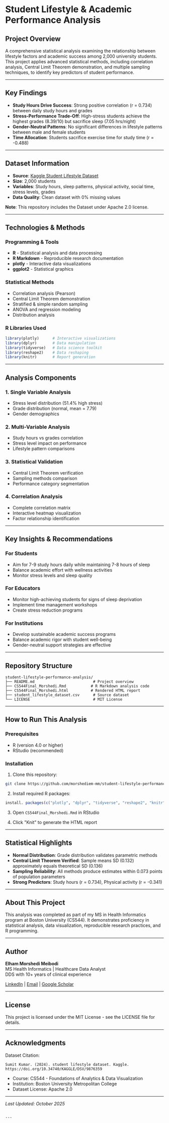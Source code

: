# Student Lifestyle & Academic Performance Analysis

## Project Overview

A comprehensive statistical analysis examining the relationship between lifestyle factors and academic success among 2,000 university students. This project applies advanced statistical methods, including correlation analysis, Central Limit Theorem demonstration, and multiple sampling techniques, to identify key predictors of student performance.

---

## Key Findings

- **Study Hours Drive Success**: Strong positive correlation (r = 0.734) between daily study hours and grades
- **Stress-Performance Trade-Off**: High-stress students achieve the highest grades (8.39/10) but sacrifice sleep (7.05 hrs/night)
- **Gender-Neutral Patterns**: No significant differences in lifestyle patterns between male and female students
- **Time Allocation**: Students sacrifice exercise time for study time (r = -0.488)

---

## Dataset Information

- **Source**: [Kaggle Student Lifestyle Dataset](https://www.kaggle.com/datasets/steve1215rogg/student-lifestyle-dataset)
- **Size**: 2,000 students
- **Variables**: Study hours, sleep patterns, physical activity, social time, stress levels, grades
- **Data Quality**: Clean dataset with 0% missing values

**Note**: This repository includes the Dataset under Apache 2.0 license.

---

## Technologies & Methods

### Programming & Tools
- **R** - Statistical analysis and data processing
- **R Markdown** - Reproducible research documentation
- **plotly** - Interactive data visualizations
- **ggplot2** - Statistical graphics

### Statistical Methods
- Correlation analysis (Pearson)
- Central Limit Theorem demonstration
- Stratified & simple random sampling
- ANOVA and regression modeling
- Distribution analysis

### R Libraries Used
```r
library(plotly)      # Interactive visualizations
library(dplyr)       # Data manipulation
library(tidyverse)   # Data science toolkit
library(reshape2)    # Data reshaping
library(knitr)       # Report generation
```

---

## Analysis Components

### 1. Single Variable Analysis
- Stress level distribution (51.4% high stress)
- Grade distribution (normal, mean = 7.79)
- Gender demographics

### 2. Multi-Variable Analysis
- Study hours vs grades correlation
- Stress level impact on performance
- Lifestyle pattern comparisons

### 3. Statistical Validation
- Central Limit Theorem verification
- Sampling methods comparison
- Performance category segmentation

### 4. Correlation Analysis
- Complete correlation matrix
- Interactive heatmap visualization
- Factor relationship identification

---

## Key Insights & Recommendations

### For Students
- Aim for 7-9 study hours daily while maintaining 7-8 hours of sleep
- Balance academic effort with wellness activities
- Monitor stress levels and sleep quality

### For Educators
- Monitor high-achieving students for signs of sleep deprivation
- Implement time management workshops
- Create stress reduction programs

### For Institutions
- Develop sustainable academic success programs
- Balance academic rigor with student well-being
- Gender-neutral support strategies are effective

---

## Repository Structure
```
student-lifestyle-performance-analysis/
├── README.md                          # Project overview
├── CS544Final_Morshedi.Rmd           # R Markdown analysis code
├── CS544Final_Morshedi.html          # Rendered HTML report
├── student_lifestyle_dataset.csv      # Source dataset
└── LICENSE                            # MIT License
```

---

## How to Run This Analysis

### Prerequisites
- R (version 4.0 or higher)
- RStudio (recommended)

### Installation

1. Clone this repository:
```bash
git clone https://github.com/morshediem-mm/student-lifestyle-performance-analysis.git
```

2. Install required R packages:
```r
install. packages(c("plotly", "dplyr", "tidyverse", "reshape2", "knitr"))
```

3. Open `CS544Final_Morshedi.Rmd` in RStudio

4. Click "Knit" to generate the HTML report

---

## Statistical Highlights

- **Normal Distribution**: Grade distribution validates parametric methods
- **Central Limit Theorem Verified**: Sample means SD (0.132) approximately equals theoretical SD (0.136)
- **Sampling Reliability**: All methods produce estimates within 0.073 points of population parameters
- **Strong Predictors**: Study hours (r = 0.734), Physical activity (r = -0.341)

---

## About This Project

This analysis was completed as part of my MS in Health Informatics program at Boston University (CS544). It demonstrates proficiency in statistical analysis, data visualization, reproducible research practices, and R programming.

---

## Author

**Elham Morshedi Meibodi**  
MS Health Informatics | Healthcare Data Analyst  
DDS with 10+ years of clinical experience

[LinkedIn](https://linkedin.com/in/elham-morshedi-meibodi-dmd) | [Email](mailto:morshediem@gmail.com) | [Google Scholar](https://scholar.google.com/citations?user=NAKEQVMAAAAJ)

---

## License

This project is licensed under the MIT License - see the LICENSE file for details.

---

## Acknowledgments

Dataset Citation:
```
Sumit Kumar. (2024). student lifestyle dataset. Kaggle. 
https://doi.org/10.34740/KAGGLE/DSV/9876359
```

- Course: CS544 - Foundations of Analytics & Data Visualization
- Institution: Boston University Metropolitan College
- Dataset License: Apache 2.0

---

*Last Updated: October 2025*
```

---

